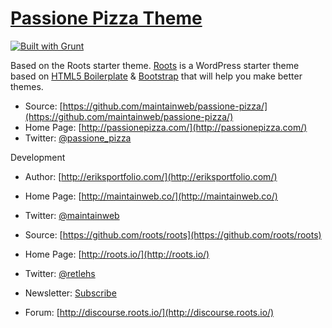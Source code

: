 # [Passione Pizza Theme](http://passionepizza.com/)

[![Built with Grunt](https://cdn.gruntjs.com/builtwith.png)](http://gruntjs.com/)

Based on the Roots starter theme. [Roots](http://roots.io/) is a WordPress starter theme based on [HTML5 Boilerplate](http://html5boilerplate.com/) & [Bootstrap](http://getbootstrap.com/) that will help you make better themes.

* Source: [https://github.com/maintainweb/passione-pizza/](https://github.com/maintainweb/passione-pizza/)
* Home Page: [http://passionepizza.com/](http://passionepizza.com/)
* Twitter: [@passione_pizza](https://twitter.com/passione_pizza)


Development
* Author: [http://eriksportfolio.com/](http://eriksportfolio.com/)
* Home Page: [http://maintainweb.co/](http://maintainweb.co/)
* Twitter: [@maintainweb](https://twitter.com/maintainweb)


* Source: [https://github.com/roots/roots](https://github.com/roots/roots)
* Home Page: [http://roots.io/](http://roots.io/)
* Twitter: [@retlehs](https://twitter.com/retlehs)
* Newsletter: [Subscribe](http://roots.io/subscribe/)
* Forum: [http://discourse.roots.io/](http://discourse.roots.io/)
